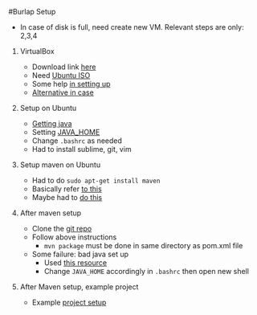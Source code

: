 #Burlap Setup

* In case of disk is full, need create new VM. Relevant steps are only: 2,3,4

1. VirtualBox
	* Download link [here](https://www.virtualbox.org/wiki/Downloads)
	* Need [Ubuntu ISO](https://www.ubuntu.com/download/desktop)
	* Some help [in setting up](http://www.wikihow.com/Install-VirtualBox)	
	* [Alternative in case](https://www.lifewire.com/run-ubuntu-within-windows-virtualbox-2202098)
	
2. Setup on Ubuntu
	* [Getting java](https://www.howtogeek.com/191427/how-to-find-out-if-java-is-installed-in-ubuntu-and-how-to-install-it/)
	* Setting [JAVA_HOME](https://askubuntu.com/questions/459900/how-to-find-my-current-java-home-in-ubuntu)
	* Change ```.bashrc``` as needed
	* Had to install sublime, git, vim

3. Setup maven on Ubuntu
	* Had to do ```sudo apt-get install maven```
	* Basically refer [to this](http://burlap.cs.brown.edu/tutorials/hgw/p1.html)
	* Maybe had to [do this](https://maven.apache.org/install.html)

4. After maven setup
	* Clone the [git repo](https://github.com/jmacglashan/burlap)
	* Follow above instructions
		* ```mvn package``` must be done in same directory as pom.xml file
	* Some failure: bad java set up
		* Used [this resource](https://www.digitalocean.com/community/tutorials/how-to-install-java-on-ubuntu-with-apt-get)
		* Change ```JAVA_HOME``` accordingly in ```.bashrc``` then open new shell

5. After Maven setup, example project
	* Example [project setup](http://burlap.cs.brown.edu/tutorials/hgw/p1.html)
